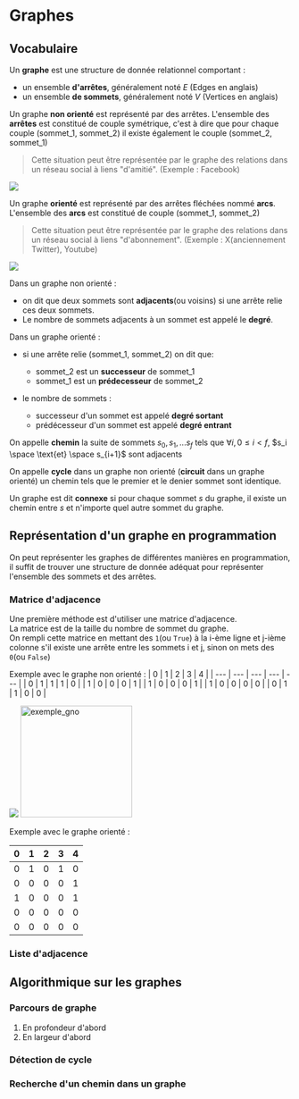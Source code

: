 # Graphes  

## Vocabulaire  

Un __graphe__ est une structure de donnée relationnel comportant :  
- un ensemble __d'arrêtes__, généralement noté $E$ (Edges en anglais)  
- un ensemble __de sommets__, généralement noté $V$ (Vertices en anglais)  


Un graphe __non orienté__ est représenté par des arrêtes. 
L'ensemble des __arrêtes__ est constitué de couple symétrique, c'est à dire que pour chaque couple (sommet_1, sommet_2) il existe également le couple (sommet_2, sommet_1)
> Cette situation peut être représentée par le graphe des relations dans un réseau social à liens "d'amitié". (Exemple : Facebook) 


![](img/exemple_graphe_non_oriente.png)   


Un graphe __orienté__ est représenté par des arrêtes fléchées nommé __arcs__.  
L'ensemble des __arcs__ est constitué de couple (sommet_1, sommet_2)  
> Cette situation peut être représentée par le graphe des relations dans un réseau social à liens "d'abonnement". (Exemple : X(anciennement Twitter), Youtube)

![](img/exemple_graphe_oriente.png)  



Dans un graphe non orienté :  
- on dit que deux sommets sont __adjacents__(ou voisins) si une arrête relie ces deux sommets.    
- Le nombre de sommets adjacents à un sommet est appelé le __degré__.    

Dans un graphe orienté :  
- si une arrête relie (sommet_1, sommet_2) on dit que:  
    - sommet_2 est un __successeur__ de sommet_1   
    - sommet_1 est un __prédecesseur__ de sommet_2   

- le nombre de sommets :  
    - successeur d'un sommet est appelé __degré sortant__  
    - prédécesseur d'un sommet est appelé __degré entrant__  

On appelle __chemin__ la suite de sommets $s_0, s_1, ... s_f$ tels que $\forall i, 0 \leq i \lt f$, $s_i \space \text{et} \space s_{i+1}$ sont adjacents  

On appelle __cycle__ dans un graphe non orienté (__circuit__ dans un graphe orienté) un chemin tels que le premier et le denier sommet sont identique.

Un graphe est dit __connexe__ si pour chaque sommet $s$ du graphe, il existe un chemin entre $s$ et n'importe quel autre sommet du graphe.  







## Représentation d'un graphe en programmation  
On peut représenter les graphes de différentes manières en programmation, il suffit de trouver une structure de donnée adéquat pour représenter l'ensemble des sommets et des arrêtes. 

### Matrice d'adjacence  
Une première méthode est d'utiliser une matrice d'adjacence.   
La matrice est de la taille du nombre de sommet du graphe.  
On rempli cette matrice en mettant des `1`(ou `True`) à la i-ème ligne et j-ième colonne s'il existe une arrête entre les sommets i et j, sinon on mets des `0`(ou `False`) 

Exemple avec le graphe non orienté :
| 0   | 1   | 2   | 3   | 4   |
| --- | --- | --- | --- | --- |
| 0   | 1   | 1   | 1   | 0   |
| 1   | 0   | 0   | 0   | 1   |
| 1   | 0   | 0   | 0   | 1   |
| 1   | 0   | 0   | 0   | 0   |
| 0   | 1   | 1   | 0   | 0   |

![](img/exemple_graphe_non_oriente.png)
<img src="img/exemple_graphe_non_oriente.png" alt="exemple_gno" width="200"/>   

Exemple avec le graphe orienté :

| 0   | 1   | 2   | 3   | 4   |
| --- | --- | --- | --- | --- |
| 0   | 1   | 0   | 1   | 0   |
| 0   | 0   | 0   | 0   | 1   |
| 1   | 0   | 0   | 0   | 1   |
| 0   | 0   | 0   | 0   | 0   |
| 0   | 0   | 0   | 0   | 0   |


### Liste d'adjacence


## Algorithmique sur les graphes    

### Parcours de graphe  
1. En profondeur d'abord  
2. En largeur d'abord   

### Détection de cycle  


### Recherche d'un chemin dans un graphe    
